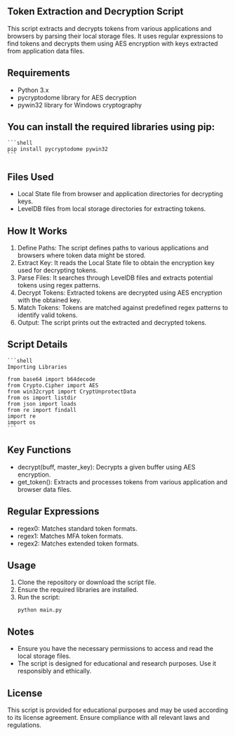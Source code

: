 ## Token Extraction and Decryption Script

This script extracts and decrypts tokens from various applications and browsers by parsing their local storage files. It uses regular expressions to find tokens and decrypts them using AES encryption with keys extracted from application data files.

## Requirements

- Python 3.x
- pycryptodome library for AES decryption
- pywin32 library for Windows cryptography

## You can install the required libraries using pip:

    ```shell
    pip install pycryptodome pywin32
    ```

## Files Used

- Local State file from browser and application directories for decrypting keys.
- LevelDB files from local storage directories for extracting tokens.

## How It Works

1. Define Paths: The script defines paths to various applications and browsers where token data might be stored.
2. Extract Key: It reads the Local State file to obtain the encryption key used for decrypting tokens.
3. Parse Files: It searches through LevelDB files and extracts potential tokens using regex patterns.
4. Decrypt Tokens: Extracted tokens are decrypted using AES encryption with the obtained key.
5. Match Tokens: Tokens are matched against predefined regex patterns to identify valid tokens.
6. Output: The script prints out the extracted and decrypted tokens.

## Script Details

    ```shell
    Importing Libraries

    from base64 import b64decode
    from Crypto.Cipher import AES
    from win32crypt import CryptUnprotectData
    from os import listdir
    from json import loads
    from re import findall
    import re
    import os
    ```

## Key Functions

- decrypt(buff, master_key): Decrypts a given buffer using AES encryption.
- get_token(): Extracts and processes tokens from various application and browser data files.

## Regular Expressions

- regex0: Matches standard token formats.
- regex1: Matches MFA token formats.
- regex2: Matches extended token formats.

## Usage

1. Clone the repository or download the script file.
2. Ensure the required libraries are installed.
3. Run the script:
    ```shell
    python main.py
    ```

## Notes

- Ensure you have the necessary permissions to access and read the local storage files.
- The script is designed for educational and research purposes. Use it responsibly and ethically.

## License
This script is provided for educational purposes and may be used according to its license agreement. Ensure compliance with all relevant laws and regulations.